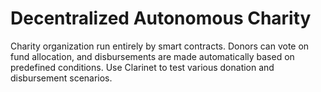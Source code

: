 # Decentralized Autonomous Charity
 Charity organization run entirely by smart contracts. Donors can vote on fund allocation, and disbursements are made automatically based on predefined conditions. Use Clarinet to test various donation and disbursement scenarios.
